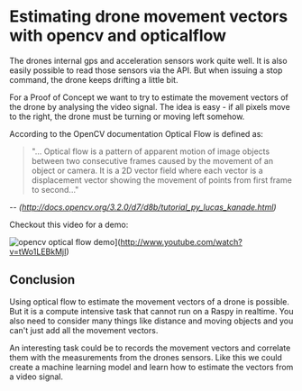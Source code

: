 # Estimating drone movement vectors with opencv and opticalflow

The drones internal gps and acceleration sensors work quite well. It is also easily possible to 
read those sensors via the API. But when issuing a stop command, the drone keeps drifting a little bit. 

For a Proof of Concept we want to try to estimate the movement vectors of the drone by analysing 
the video signal. The idea is easy - if all pixels move to the right, the drone must be turning 
or moving left somehow. 

According to the OpenCV documentation Optical Flow is defined as:

> "... Optical flow is a pattern of apparent motion of image objects between two consecutive 
frames caused by the movement of an object or camera. It is a 2D vector field where each vector 
is a displacement vector showing the movement of points from first frame to second..."

-- <cite>(http://docs.opencv.org/3.2.0/d7/d8b/tutorial_py_lucas_kanade.html)</cite>

Checkout this video for a demo:

![opencv optical flow demo](http://img.youtube.com/vi/tWo1LEBkMjI/0.jpg)](http://www.youtube.com/watch?v=tWo1LEBkMjI)


## Conclusion

Using optical flow to estimate the movement vectors of a drone is possible. But it is a compute 
intensive task that cannot run on a Raspy in realtime. You also need to consider many things like 
distance and moving objects and you can't just add all the movement vectors.

An interesting task could be to records the movement vectors and correlate them with the measurements 
from the drones sensors. Like this we could create a machine learning model and learn how to estimate 
the vectors from a video signal.
